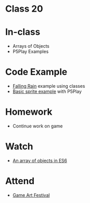 # Class 20

# In-class
* Arrays of Objects
* P5Play Examples

# Code Example
* [Falling Rain](http://alpha.editor.p5js.org/2sman/sketches/HyAwWDbkG) example using classes 
* [Basic sprite example](http://alpha.editor.p5js.org/2sman/sketches/ByLlvvW1f) with P5Play

# Homework
* Continue work on game

# Watch
* [An array of objects in ES6](https://www.youtube.com/watch?v=fBqaA7zRO58)

# Attend
* [Game Art Festival](http://festival.games.ucla.edu)

